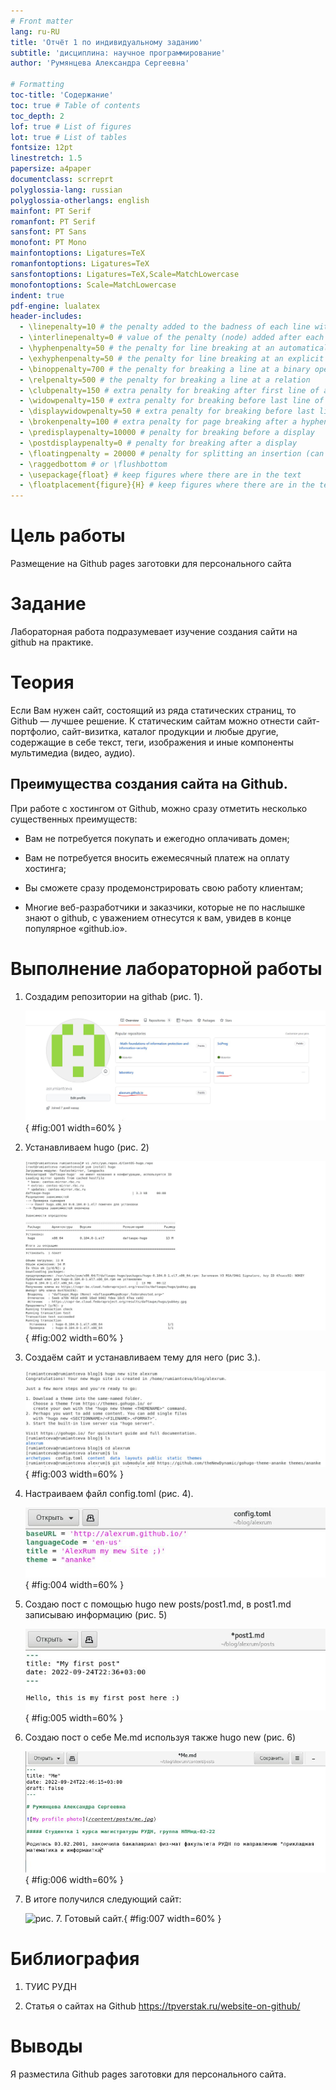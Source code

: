 ```yaml
---
# Front matter
lang: ru-RU
title: 'Отчёт 1 по индивидуальному заданию'
subtitle: 'дисциплина: научное программирование'
author: 'Румянцева Александра Сергеевна'

# Formatting
toc-title: 'Содержание'
toc: true # Table of contents
toc_depth: 2
lof: true # List of figures
lot: true # List of tables
fontsize: 12pt
linestretch: 1.5
papersize: a4paper
documentclass: scrreprt
polyglossia-lang: russian
polyglossia-otherlangs: english
mainfont: PT Serif
romanfont: PT Serif
sansfont: PT Sans
monofont: PT Mono
mainfontoptions: Ligatures=TeX
romanfontoptions: Ligatures=TeX
sansfontoptions: Ligatures=TeX,Scale=MatchLowercase
monofontoptions: Scale=MatchLowercase
indent: true
pdf-engine: lualatex
header-includes:
  - \linepenalty=10 # the penalty added to the badness of each line within a paragraph (no associated penalty node) Increasing the value makes tex try to have fewer lines in the paragraph.
  - \interlinepenalty=0 # value of the penalty (node) added after each line of a paragraph.
  - \hyphenpenalty=50 # the penalty for line breaking at an automatically inserted hyphen
  - \exhyphenpenalty=50 # the penalty for line breaking at an explicit hyphen
  - \binoppenalty=700 # the penalty for breaking a line at a binary operator
  - \relpenalty=500 # the penalty for breaking a line at a relation
  - \clubpenalty=150 # extra penalty for breaking after first line of a paragraph
  - \widowpenalty=150 # extra penalty for breaking before last line of a paragraph
  - \displaywidowpenalty=50 # extra penalty for breaking before last line before a display math
  - \brokenpenalty=100 # extra penalty for page breaking after a hyphenated line
  - \predisplaypenalty=10000 # penalty for breaking before a display
  - \postdisplaypenalty=0 # penalty for breaking after a display
  - \floatingpenalty = 20000 # penalty for splitting an insertion (can only be split footnote in standard LaTeX)
  - \raggedbottom # or \flushbottom
  - \usepackage{float} # keep figures where there are in the text
  - \floatplacement{figure}{H} # keep figures where there are in the text
---
```


# Цель работы

Размещение на Github pages заготовки для персонального сайта

# Задание

Лабораторная работа подразумевает изучение создания сайти на github на практике.

# Теория

Если Вам нужен сайт, состоящий из ряда статических страниц, то Github — лучшее решение. К статическим сайтам можно отнести сайт-портфолио, сайт-визитка, каталог продукции и любые другие, содержащие в себе текст, теги, изображения и иные компоненты мультимедиа (видео, аудио).

## Преимущества создания сайта на Github.

При работе с хостингом от Github, можно сразу отметить несколько существенных преимуществ:

- Вам не потребуется покупать и ежегодно оплачивать домен;

- Вам не потребуется вносить ежемесячный платеж на оплату хостинга;

- Вы сможете сразу продемонстрировать свою работу клиентам;

- Многие веб-разработчики и заказчики, которые не по наслышке знают о github, с уважением отнесутся к вам, увидев в конце популярное «github.io».


# Выполнение лабораторной работы

1. Создадим репозитории на githab (рис. 1).

   ![рис. 1. Репозитории на github.](images/1.jpg){ #fig:001 width=60% }

2. Устанавливаем hugo (рис. 2)

   ![рис. 2. Установка hugo.](images/2.jpg){ #fig:002 width=60% }

3. Создаём сайт и устанавливаем тему для него (рис 3.).

   ![рис. 3. Создание сайта и установка темы.](images/3.jpg){ #fig:003 width=60% }

4. Настраиваем файл config.toml (рис. 4).

   ![рис. 4. config.toml.](images/4.jpg){ #fig:004 width=60% }

5. Создаю пост с помощью hugo new posts/post1.md, в post1.md записываю информацию (рис. 5)

   ![рис. 5. Создание первого поста.](images/5.jpg){ #fig:005 width=60% }

6. Создаю пост о себе Me.md используя также hugo new (рис. 6)

   ![рис. 6. Пост о себе.](images/6.jpg){ #fig:006 width=60% }

7. В итоге получился следующий сайт:

   ![рис. 7. Готовый сайт.](images/7.jpg){ #fig:007 width=60% }

# Библиография

1. ТУИС РУДН

2. Статья о сайтах на Github <https://tpverstak.ru/website-on-github/>

# Выводы

Я разместила Github pages заготовки для персонального сайта.

